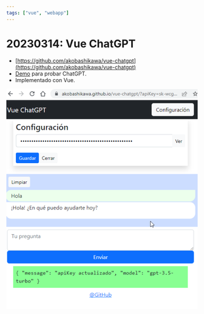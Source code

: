 ```yaml
---
tags: ["vue", "webapp"]
---
```


# 20230314: Vue ChatGPT

<TagsLinks />

- [https://github.com/akobashikawa/vue-chatgpt](https://github.com/akobashikawa/vue-chatgpt)
- [Demo](https://akobashikawa.github.io/vue-chatgpt/) para probar ChatGPT.
- Implementado con Vue.

![](20230314-vue-chatgpt.png)